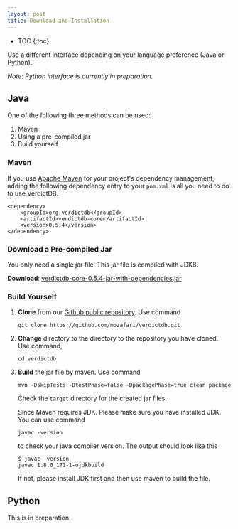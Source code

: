 ```yaml
---
layout: post
title: Download and Installation
---
```


* TOC
{:toc}

Use a different interface depending on your language preference (Java or Python).

*Note: Python interface is currently in preparation.*


## Java

One of the following three methods can be used:

1. Maven
1. Using a pre-compiled jar
1. Build yourself

### Maven

If you use [Apache Maven](https://maven.apache.org/) for your project's dependency management, adding the following dependency entry to your `pom.xml` is all you need to do to use VerdictDB.

```pom
<dependency>
    <groupId>org.verdictdb</groupId>
    <artifactId>verdictdb-core</artifactId>
    <version>0.5.4</version>
</dependency>

```

### Download a Pre-compiled Jar

You only need a single jar file. This jar file is compiled with JDK8.

**Download**: [verdictdb-core-0.5.4-jar-with-dependencies.jar](https://github.com/mozafari/verdictdb/releases/download/v0.5.4/verdictdb-core-0.5.4-jar-with-dependencies.jar)


### Build Yourself

1. **Clone** from our [Github public repository](https://github.com/mozafari/verdictdb). Use command
    ```
    git clone https://github.com/mozafari/verdictdb.git
    ```
2. **Change** directory to the directory to the repository you have cloned. Use command,
    ```
    cd verdictdb
    ```

3. **Build** the jar file by maven. Use command
    ```
    mvn -DskipTests -DtestPhase=false -DpackagePhase=true clean package
    ```
    Check the `target` directory for the created jar files.

    Since Maven requires JDK. Please make sure you have installed JDK. You can use command
    ```
    javac -version
    ```
    to check your java compiler version. The output should look like this
    ```
    $ javac -version
    javac 1.8.0_171-1-ojdkbuild
    ```
    If not, please install JDK first and then use maven to build the file.


## Python

This is in preparation.
